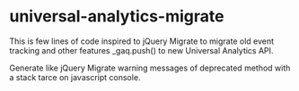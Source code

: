 # universal-analytics-migrate

This is few lines of code inspired to jQuery Migrate to migrate old event tracking and other features  _gaq.push() to new Universal Analytics API.

Generate like jQuery Migrate warning messages of deprecated method with a stack tarce on javascript console.
